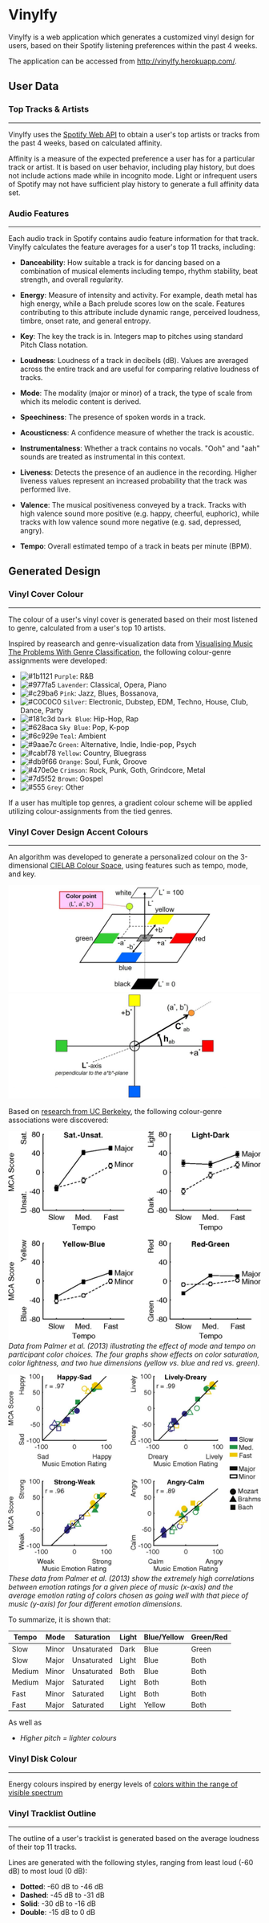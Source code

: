 # **Vinylfy**
Vinylfy is a web application which generates a customized vinyl design for users, based on their Spotify listening preferences within the past 4 weeks. 

The application can be accessed from http://vinylfy.herokuapp.com/.

## **User Data**

### **Top Tracks & Artists**
---
Vinylfy uses the [Spotify Web API](https://developer.spotify.com/documentation/web-api/) to obtain a user's top artists or tracks from the past 4 weeks, based on calculated affinity. 

Affinity is a measure of the expected preference a user has for a particular track or artist. It is based on user behavior, including play history, but does not include actions made while in incognito mode. Light or infrequent users of Spotify may not have sufficient play history to generate a full affinity data set.

### **Audio Features**
---
Each audio track in Spotify contains audio feature information for that track. Vinylfy calculates the feature averages for a user's top 11 tracks, including: 

- **Danceability**: How suitable a track is for dancing based on a combination of musical elements including tempo, rhythm stability, beat strength, and overall regularity.

- **Energy**: Measure of intensity and activity. For example, death metal has high energy, while a Bach prelude scores low on the scale. Features contributing to this attribute include dynamic range, perceived loudness, timbre, onset rate, and general entropy.

- **Key**: The key the track is in. Integers map to pitches using standard Pitch Class notation.

- **Loudness**: Loudness of a track in decibels (dB). Values are averaged across the entire track and are useful for comparing relative loudness of tracks. 

- **Mode**: The modality (major or minor) of a track, the type of scale from which its melodic content is derived.

- **Speechiness**: The presence of spoken words in a track.

- **Acousticness**: A confidence measure of whether the track is acoustic.

- **Instrumentalness**: Whether a track contains no vocals. "Ooh" and "aah" sounds are treated as instrumental in this context. 

- **Liveness**: Detects the presence of an audience in the recording. Higher liveness values represent an increased probability that the track was performed live.

- **Valence**: The musical positiveness conveyed by a track. Tracks with high valence sound more positive (e.g. happy, cheerful, euphoric), while tracks with low valence sound more negative (e.g. sad, depressed, angry).

- **Tempo**: Overall estimated tempo of a track in beats per minute (BPM).

## **Generated Design**

### **Vinyl Cover Colour**
---
The colour of a user's vinyl cover is generated based on their most listened to genre, calculated from a user's top 10 artists.

Inspired by reasearch and genre-visualization data from
[Visualising Music The Problems With Genre Classification](https://mastersofmedia.hum.uva.nl/blog/2011/04/26/visualising-music-the-problems-with-genre-classification/#:~:text=Rock%20is%20red%2C%20metal%20is,Light%20grey%20vertices%20are%20unclassified), the following colour-genre assignments were developed:
- ![#1b1121](https://placehold.co/15x15/1b1121/1b1121.png) `Purple`: R&B
- ![#977fa5](https://placehold.co/15x15/977fa5/977fa5.png) `Lavender`: Classical, Opera, Piano
- ![#c29ba6](https://placehold.co/15x15/c29ba6/c29ba6.png) `Pink`: Jazz, Blues, Bossanova, 
- ![#C0C0C0](https://placehold.co/15x15/C0C0C0/C0C0C0.png) `Silver`: Electronic, Dubstep, EDM, Techno, House, Club, Dance, Party
- ![#181c3d](https://placehold.co/15x15/181c3d/181c3d.png) `Dark Blue`: Hip-Hop, Rap
- ![#628aca](https://placehold.co/15x15/628aca/628aca.png) `Sky Blue`: Pop, K-pop 
- ![#6c929e](https://placehold.co/15x15/6c929e/6c929e.png) `Teal`: Ambient
- ![#9aae7c](https://placehold.co/15x15/9aae7c/9aae7c.png) `Green`: Alternative, Indie, Indie-pop, Psych
- ![#cabf78](https://placehold.co/15x15/cabf78/cabf78.png) `Yellow`: Country, Bluegrass
- ![#db9f66](https://placehold.co/15x15/db9f66/db9f66.png) `Orange`: Soul, Funk, Groove
- ![#470e0e](https://placehold.co/15x15/470e0e/470e0e.png) `Crimson`: Rock, Punk, Goth, Grindcore, Metal
- ![#7d5f52](https://placehold.co/15x15/7d5f52/7d5f52.png) `Brown`: Gospel
- ![#555](https://placehold.co/15x15/555/555.png) `Grey`: Other

If a user has multiple top genres, a gradient colour scheme will be applied utilizing colour-assignments from the tied genres.

### **Vinyl Cover Design Accent Colours**
---
An algorithm was developed to generate a personalized colour on the 3-dimensional [CIELAB Colour Space](https://en.wikipedia.org/wiki/CIELAB_color_space), using features such as tempo, mode, and key.

![](./static/imgs/docs/CIELAB-color-space.jpeg)
![](./static/imgs/docs/hue-angle-and-chroma.jpg)

Based on [research from UC Berkeley](https://escholarship.org/uc/item/7px9h0gg), the following colour-genre associations were discovered:

![](./static/imgs/docs/major-minor.jpeg) *Data from Palmer et al. (2013) illustrating the effect of mode and tempo on participant color choices. The four graphs show effects on color saturation, color lightness, and two hue dimensions (yellow vs. blue and red vs. green).*

![](./static/imgs/docs/emotional-ratings.jpeg) *These data from Palmer et al. (2013) show the extremely high correlations between emotion ratings for a given piece of music (x-axis) and the average emotion rating of colors chosen as going well with that piece of music (y-axis) for four different emotion dimensions.*



To summarize, it is shown that:

| Tempo  | Mode  | Saturation  | Light | Blue/Yellow | Green/Red |
|--------|-------|-------------|-------|-------------|-----------|
| Slow   | Minor | Unsaturated | Dark  | Blue        | Green     |
| Slow   | Major | Unsaturated | Light | Blue        | Both      |
| Medium | Minor | Unsaturated | Both  | Blue        | Both      |
| Medium | Major | Saturated   | Light | Both        | Both      |
| Fast   | Minor | Saturated   | Light | Both        | Both      |
| Fast   | Major | Saturated   | Light | Yellow      | Both      |

As well as
- *Higher pitch = lighter colours*


### **Vinyl Disk Colour**
---
Energy colours inspired by energy levels of [colors within the range of visible spectrum](https://www.britannica.com/science/color/The-visible-spectrum)



### **Vinyl Tracklist Outline**
---

The outline of a user's tracklist is generated based on the average loudness of their top 11 tracks.

Lines are generated with the following styles, ranging from least loud (-60 dB) to most loud (0 dB): 
- **Dotted**: -60 dB to -46 dB
- **Dashed**: -45 dB to -31 dB
- **Solid**: -30 dB to -16 dB
- **Double**: -15 dB to 0 dB


